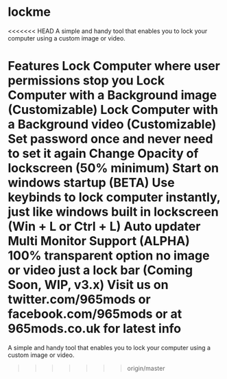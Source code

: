 lockme
======

<<<<<<< HEAD
A simple and handy tool that enables you to lock your computer using a custom image or video.

Features
Lock Computer where user permissions stop you
Lock Computer with a Background image (Customizable)
Lock Computer with a Background video (Customizable)
Set password once and never need to set it again
Change Opacity of lockscreen (50% minimum)
Start on windows startup (BETA)
Use keybinds to lock computer instantly, just like windows built in lockscreen (Win + L or Ctrl + L)
Auto updater
Multi Monitor Support (ALPHA)
100% transparent option no image or video just a lock bar (Coming Soon, WIP, v3.x)
Visit us on twitter.com/965mods or facebook.com/965mods or at 965mods.co.uk for latest info
=======
A simple and handy tool that enables you to lock your computer using a custom image or video.
>>>>>>> origin/master
